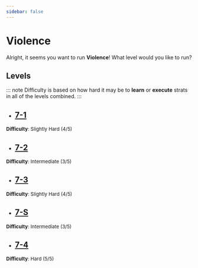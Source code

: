 ```yaml
---
sidebar: false
---
```


# Violence

Alright, it seems you want to run **Violence**! What level would you like to run?

## Levels
::: note
Difficulty is based on how hard it may be to **learn** or **execute** strats in all of the levels combined.
:::

- ## [7-1](/any/7-violence/any-7-1.md)
<font size="2">
    <b>Difficulty</b>: Slightly Hard (4/5)
</font>

- ## [7-2](/any/7-violence/any-7-2.md)
<font size="2">
    <b>Difficulty</b>: Intermediate (3/5)
</font>

- ## [7-3](/any/7-violence/any-7-3.md)
<font size="2">
    <b>Difficulty</b>: Slightly Hard (4/5)
</font>

- ## [7-S](/any/7-violence/any-7-s.md)
<font size="2">
    <b>Difficulty</b>: Intermediate (3/5)
</font>

- ## [7-4](/any/7-violence/any-7-4.md)
<font size="2">
    <b>Difficulty</b>: Hard (5/5)
</font>